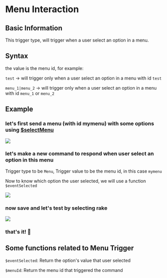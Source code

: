# Menu Interaction

## Basic Information
This trigger type, will trigger when a user select an option in a menu. 

## Syntax
the value is the menu id, for example:

`test` -> will trigger only when a user select an option in a menu with id `test`

`menu_1|menu_2` -> will trigger only when a user select an option in a menu with id `menu_1` or `menu_2`

## Example
### let's first send a menu (with id mymenu) with some options using [$selectMenu](../Text/Components/selectMenu.md)
![](https://cdn.discordapp.com/attachments/959521105293475880/993622374689812560/unknown.png)

### let's make a new command to respond when user select an option in this menu
Trigger type to be `Menu`, Trigger value to be the menu id, in this case `mymenu`

Now to know which option the user selected, we will use a function `$eventSelected`

![](https://cdn.discordapp.com/attachments/959521105293475880/993627253789438002/unknown.png)

### now save and let's test by selecting rake
![](https://cdn.discordapp.com/attachments/959521105293475880/993623835108704336/menu.gif)

### that's it! :tada:

## Some functions related to Menu Trigger
`$eventSelected`:   Return the option's value that user selected

`$menuId`: Return the menu id that triggered the command